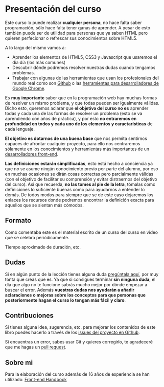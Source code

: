 # Presentación del curso

Este curso lo puede realizar **cualquier persona**, no hace falta saber programación, sólo hace falta tener ganas de aprender. A pesar de esto también puede ser de utilidad para personas que ya saben HTML pero quieren perfecionar o refrescar sus conocimientos sobre HTML5.

A lo largo del mismo vamos a:

* Aprender los elementos de HTML5, CSS3 y Javascript que usaremos el día día (los más comunes)
* Descubrir dónde podremos resolver nuestras dudas cuando tengamos problemas.
* Trabajar con algunas de las herramientas que usan los profesionales del mundo real como son [Github](http://github.com/) o las [herramientas para desarrolladores de Google Chrome](https://developer.chrome.com/devtools).

Es **muy importante** saber que en la programación web hay muchas formas de resolver un mismo problema, y que todas pueden ser igualmente válidas. 
Dicho esto, queremos aclarar que **el objetivo del curso no es** aprender todas y cada una de las formas de resolver un problema (esto se va aprendiendo con años de práctica), y por esto **no entraremos en profundidad en todos y cada uno de los elementos y caractarísticas** de cada lenguaje.

**El objetivo es dotarnos de una buena base** que nos permita sentirnos capaces de afrontar cualquier proyecto, para ello nos centraremos sólamente en los conocimientos y herramientas más importantes de un [desarrolladores front-end](https://en.wikipedia.org/wiki/Front_end_development).

**Las definiciones estarán simplificadas**, esto está hecho a conciencia ya que no se asume ningún conocimiento previo por parte del alumno, por eso en muchas ocasiones se dirán cosas correctas pero parcialmente válidas (con el objetivo de facilitar su comprensión y evitar distraernos del objetivo del curso). Así que recuerda, **no las tomes al pie de la letra**, tómalas como definiciones lo suficiente buenas como para ayudarnos a entender lo demás. De todos modos para siempre que se de este caso dejaremos los enlaces los recursos donde podremos encontrar la definición exacta para aquellos que se sientan más cómodos.

## Formato
Como comentaba este es el material escrito de un curso del curso en vídeo que se celebra periódicamente.

Tiempo aproximado de duración, etc.

## Dudas
Si en algún punto de la lección tienes alguna duda [pregúntala aquí](https://www.gitbook.com/book/hhkaos/introduccion-a-html5/discussions), por muy tonta que creas que es. Ya que si consigues terminar **sin ninguna duda**, el día que algo no te funcione sabrás mucho mejor por dónde empezar a buscar el error. Además **vuestras dudas nos ayudarán a añadir aclaraciones o mejoras sobre los conceptos para que personas que posteriormente hagan el curso lo tengan más fácil y claro**.

## Contribuciones
Si tienes alguna idea, sugerencia, etc. para mejorar los contenidos de este libro puedes hacerlo a través de los [issues del proyecto en Github](https://github.com/hhkaos/introduccion-a-html5/issues).

Si encuentras un error, sabes usar Git y quieres corregirlo, te agradeceré que me hagas un [pull request](https://help.github.com/articles/using-pull-requests/).

## Sobre mi

Para la elaboración del curso además de 16 años de experiencia se han utilizado: [Front-end Handbook](https://www.gitbook.com/book/frontendmasters/front-end-handbook/details)